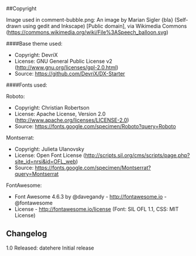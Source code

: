 ##Copyright

Image used in comment-bubble.png: An image by Marian Sigler {bla} (Self-drawn using gedit and Inkscape) [Public domain], via Wikimedia Commons (https://commons.wikimedia.org/wiki/File%3ASpeech_balloon.svg)

####Base theme used:
- Copyright: DevriX
- License: GNU General Public License v2 (http://www.gnu.org/licenses/gpl-2.0.html)
- Source: https://github.com/DevriX/DX-Starter

####Fonts used:

Roboto:
- Copyright: Christian Robertson
- License: Apache License, Version 2.0 (http://www.apache.org/licenses/LICENSE-2.0)
- Source: https://fonts.google.com/specimen/Roboto?query=Roboto

Montserrat:
- Copyright: Julieta Ulanovsky
- License: Open Font License (http://scripts.sil.org/cms/scripts/page.php?site_id=nrsi&id=OFL_web)
- Source: https://fonts.google.com/specimen/Montserrat?query=Montserrat

FontAwesome:
- Font Awesome 4.6.3 by @davegandy - http://fontawesome.io - @fontawesome
- License - http://fontawesome.io/license (Font: SIL OFL 1.1, CSS: MIT License)


## Changelog

1.0
Released: datehere
Initial release
